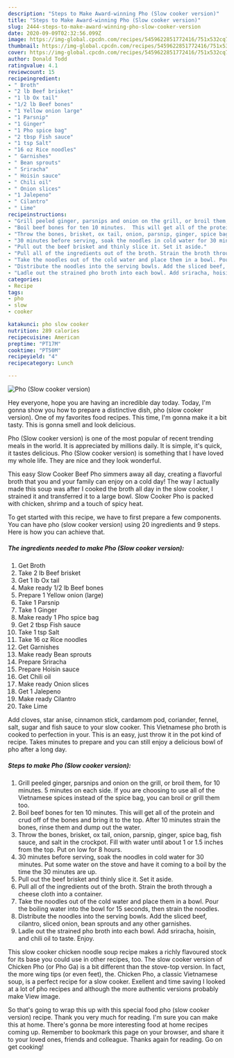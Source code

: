 ```yaml
---
description: "Steps to Make Award-winning Pho (Slow cooker version)"
title: "Steps to Make Award-winning Pho (Slow cooker version)"
slug: 2444-steps-to-make-award-winning-pho-slow-cooker-version
date: 2020-09-09T02:32:56.099Z
image: https://img-global.cpcdn.com/recipes/5459622851772416/751x532cq70/pho-slow-cooker-version-recipe-main-photo.jpg
thumbnail: https://img-global.cpcdn.com/recipes/5459622851772416/751x532cq70/pho-slow-cooker-version-recipe-main-photo.jpg
cover: https://img-global.cpcdn.com/recipes/5459622851772416/751x532cq70/pho-slow-cooker-version-recipe-main-photo.jpg
author: Donald Todd
ratingvalue: 4.1
reviewcount: 15
recipeingredient:
- " Broth"
- "2 lb Beef brisket"
- "1 lb Ox tail"
- "1/2 lb Beef bones"
- "1 Yellow onion large"
- "1 Parsnip"
- "1 Ginger"
- "1 Pho spice bag"
- "2 tbsp Fish sauce"
- "1 tsp Salt"
- "16 oz Rice noodles"
- " Garnishes"
- " Bean sprouts"
- " Sriracha"
- " Hoisin sauce"
- " Chili oil"
- " Onion slices"
- "1 Jalepeno"
- " Cilantro"
- " Lime"
recipeinstructions:
- "Grill peeled ginger, parsnips and onion on the grill, or broil them, for 10 minutes. 5 minutes on each side. If you are choosing to use all of the Vietnamese spices instead of the spice bag, you can broil or grill them too."
- "Boil beef bones for ten 10 minutes.  This will get all of the protein and crud off of the bones and bring it to the top. After 10 minutes strain the bones, rinse them and dump out the water."
- "Throw the bones, brisket, ox tail, onion, parsnip, ginger, spice bag, fish sauce, and salt in the crockpot. Fill with water until about 1 or 1.5 inches from the top. Put on low for 8 hours."
- "30 minutes before serving, soak the noodles in cold water for 30 minutes. Put some water on the stove and have it coming to a boil by the time the 30 minutes are up."
- "Pull out the beef brisket and thinly slice it. Set it aside."
- "Pull all of the ingredients out of the broth. Strain the broth through a cheese cloth into a container."
- "Take the noodles out of the cold water and place them in a bowl. Pour the boiling water into the bowl for 15 seconds, then strain the noodles."
- "Distribute the noodles into the serving bowls. Add the sliced beef, cilantro, sliced onion, bean sprouts and any other garnishes."
- "Ladle out the strained pho broth into each bowl. Add sriracha, hoisin, and chili oil to taste. Enjoy."
categories:
- Recipe
tags:
- pho
- slow
- cooker

katakunci: pho slow cooker 
nutrition: 289 calories
recipecuisine: American
preptime: "PT17M"
cooktime: "PT50M"
recipeyield: "4"
recipecategory: Lunch

---
```



![Pho (Slow cooker version)](https://img-global.cpcdn.com/recipes/5459622851772416/751x532cq70/pho-slow-cooker-version-recipe-main-photo.jpg)

Hey everyone, hope you are having an incredible day today. Today, I'm gonna show you how to prepare a distinctive dish, pho (slow cooker version). One of my favorites food recipes. This time, I'm gonna make it a bit tasty. This is gonna smell and look delicious.

Pho (Slow cooker version) is one of the most popular of recent trending meals in the world. It is appreciated by millions daily. It is simple, it's quick, it tastes delicious. Pho (Slow cooker version) is something that I have loved my whole life. They are nice and they look wonderful.

This easy Slow Cooker Beef Pho simmers away all day, creating a flavorful broth that you and your family can enjoy on a cold day! The way I actually made this soup was after I cooked the broth all day in the slow cooker, I strained it and transferred it to a large bowl. Slow Cooker Pho is packed with chicken, shrimp and a touch of spicy heat.


To get started with this recipe, we have to first prepare a few components. You can have pho (slow cooker version) using 20 ingredients and 9 steps. Here is how you can achieve that.

<!--inarticleads1-->

##### The ingredients needed to make Pho (Slow cooker version):

1. Get  Broth
1. Take 2 lb Beef brisket
1. Get 1 lb Ox tail
1. Make ready 1/2 lb Beef bones
1. Prepare 1 Yellow onion (large)
1. Take 1 Parsnip
1. Take 1 Ginger
1. Make ready 1 Pho spice bag
1. Get 2 tbsp Fish sauce
1. Take 1 tsp Salt
1. Take 16 oz Rice noodles
1. Get  Garnishes
1. Make ready  Bean sprouts
1. Prepare  Sriracha
1. Prepare  Hoisin sauce
1. Get  Chili oil
1. Make ready  Onion slices
1. Get 1 Jalepeno
1. Make ready  Cilantro
1. Take  Lime


Add cloves, star anise, cinnamon stick, cardamom pod, coriander, fennel, salt, sugar and fish sauce to your slow cooker. This Vietnamese pho broth is cooked to perfection in your. This is an easy, just throw it in the pot kind of recipe. Takes minutes to prepare and you can still enjoy a delicious bowl of pho after a long day. 

<!--inarticleads2-->

##### Steps to make Pho (Slow cooker version):

1. Grill peeled ginger, parsnips and onion on the grill, or broil them, for 10 minutes. 5 minutes on each side. If you are choosing to use all of the Vietnamese spices instead of the spice bag, you can broil or grill them too.
1. Boil beef bones for ten 10 minutes.  This will get all of the protein and crud off of the bones and bring it to the top. After 10 minutes strain the bones, rinse them and dump out the water.
1. Throw the bones, brisket, ox tail, onion, parsnip, ginger, spice bag, fish sauce, and salt in the crockpot. Fill with water until about 1 or 1.5 inches from the top. Put on low for 8 hours.
1. 30 minutes before serving, soak the noodles in cold water for 30 minutes. Put some water on the stove and have it coming to a boil by the time the 30 minutes are up.
1. Pull out the beef brisket and thinly slice it. Set it aside.
1. Pull all of the ingredients out of the broth. Strain the broth through a cheese cloth into a container.
1. Take the noodles out of the cold water and place them in a bowl. Pour the boiling water into the bowl for 15 seconds, then strain the noodles.
1. Distribute the noodles into the serving bowls. Add the sliced beef, cilantro, sliced onion, bean sprouts and any other garnishes.
1. Ladle out the strained pho broth into each bowl. Add sriracha, hoisin, and chili oil to taste. Enjoy.


This slow cooker chicken noodle soup recipe makes a richly flavoured stock for its base you could use in other recipes, too. The slow cooker version of Chicken Pho (or Pho Ga) is a bit different than the stove-top version. In fact, the more wing tips (or even feet), the. Chicken Pho, a classic Vietnamese soup, is a perfect recipe for a slow cooker. Exellent and time saving I looked at a lot of pho recipes and although the more authentic versions probably make View image. 

So that's going to wrap this up with this special food pho (slow cooker version) recipe. Thank you very much for reading. I'm sure you can make this at home. There's gonna be more interesting food at home recipes coming up. Remember to bookmark this page on your browser, and share it to your loved ones, friends and colleague. Thanks again for reading. Go on get cooking!

